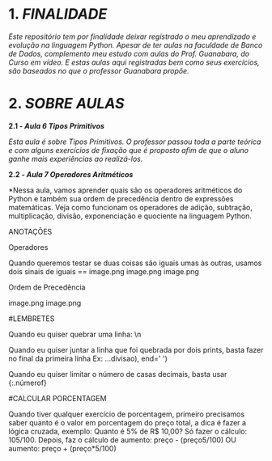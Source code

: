 # 1.  **_FINALIDADE_** 

*Este repositório tem por finalidade deixar registrado o meu aprendizado e evolução na linguagem Python. Apesar de ter aulas na faculdade de Banco de Dados, complemento meu estudo com aulas do Prof. Guanabara, do Curso em vídeo. E estas aulas aqui registradas bem como seus exercícios, são baseados no que o professor Guanabara propõe.*

# 2. **_SOBRE AULAS_**

**2.1 - _Aula 6 Tipos Primitivos_**

*Esta aula é sobre Tipos Primitivos. O professor passou toda a parte teórica e com alguns exercícios de fixação que é proposto afim de que o aluno ganhe mais experiências ao realizá-los.*

**2.2 - _Aula 7 Operadores Aritméticos_**

*Nessa aula, vamos aprender quais são os operadores aritméticos do Python e também sua ordem de precedência dentro de expressões matemáticas. Veja como funcionam os operadores de adição, subtração, multiplicação, divisão, exponenciação e quociente na linguagem Python.

ANOTAÇÕES

Operadores

Quando queremos testar se duas coisas são iguais umas às outras, usamos dois sinais de iguais ==
image.png image.png image.png

Ordem de Precedência

image.png image.png

#LEMBRETES

Quando eu quiser quebrar uma linha: \n

Quando eu quiser juntar a linha que foi quebrada por dois prints, basta fazer no final da primeira linha Ex: ...divisao), end=' ')

Quando eu quiser limitar o número de casas decimais, basta usar {:.númerof}

#CALCULAR PORCENTAGEM

Quando tiver qualquer exercício de porcentagem, primeiro precisamos saber quanto é o valor em porcentagem do preço total, a dica é fazer a lógica cruzada, exemplo: Quanto é 5% de R$ 10,00? Só fazer o cálculo: 105/100. Depois, faz o cálculo de aumento: preço - (preço5/100) OU aumento: preço + (preço*5/100)
